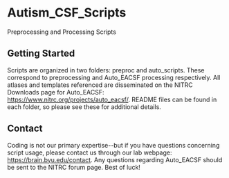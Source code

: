 # Autism_CSF_Scripts
Preprocessing and Processing Scripts

## Getting Started
Scripts are organized in two folders: preproc and auto_scripts. These correspond to preprocessing and Auto_EACSF processing respectively. All atlases and templates referenced are disseminated on the NITRC Downloads page for Auto_EACSF: https://www.nitrc.org/projects/auto_eacsf/. README files can be found in each folder, so please see these for additional details.

## Contact
Coding is not our primary expertise--but if you have questions concerning script usage, please contact us through our lab webpage: https://brain.byu.edu/contact. Any questions regarding Auto_EACSF should be sent to the NITRC forum page. Best of luck!


